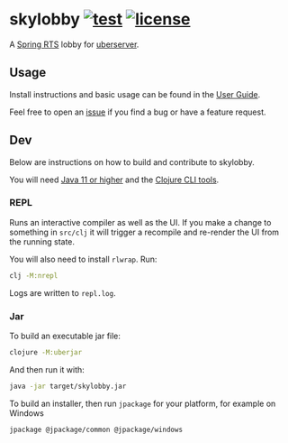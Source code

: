 # skylobby [![test](https://github.com/skynet-gh/skylobby/actions/workflows/test.yml/badge.svg)](https://github.com/skynet-gh/skylobby/actions/workflows/test.yml) [![license](https://img.shields.io/github/license/skynet-gh/skylobby)](LICENSE)

A [Spring RTS](https://springrts.com/) lobby for [uberserver](https://github.com/spring/uberserver).

## Usage

Install instructions and basic usage can be found in the [User Guide](https://github.com/skynet-gh/skylobby/wiki/User-Guide).

Feel free to open an [issue](https://github.com/skynet-gh/skylobby/issues) if you find a bug or have a feature request.

## Dev

Below are instructions on how to build and contribute to skylobby.

You will need [Java 11 or higher](https://adoptium.net/) and the [Clojure CLI tools](https://clojure.org/guides/getting_started#_clojure_installer_and_cli_tools).

### REPL

Runs an interactive compiler as well as the UI. If you make a change to something in `src/clj` it will trigger a recompile and re-render the UI from the running state.

You will also need to install `rlwrap`. Run:

```bash
clj -M:nrepl
```

Logs are written to `repl.log`.

### Jar

To build an executable jar file:

```bash
clojure -M:uberjar
```

And then run it with:

```bash
java -jar target/skylobby.jar
```

To build an installer, then run `jpackage` for your platform, for example on Windows

```bash
jpackage @jpackage/common @jpackage/windows
```
